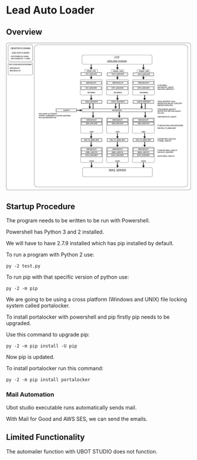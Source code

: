 # Lead Auto Loader

## Overview

![automailer](lead-01.jpg)

## Startup Procedure

The program needs to be written to be run with Powershell.

Powershell has Python 3 and 2 installed.

We will have to have 2.7.9 installed which has pip installed by default.

To run a program with Python 2 use:

    py -2 test.py

To run pip with that specific version of python use:

    py -2 -m pip

We are going to be using a cross platform (Windows and UNIX) file locking system called portalocker.

To install portalocker with powershell and pip firstly pip needs to be upgraded.

Use this command to upgrade pip:

    py -2 -m pip install -U pip

Now pip is updated.

To install portalocker run this command:

    py -2 -m pip install portalocker

### Mail Automation

Ubot studio executable runs automatically sends mail.

With Mail for Good and AWS SES, we can send the emails.

## Limited Functionality

The automailer function with UBOT STUDIO does not function.